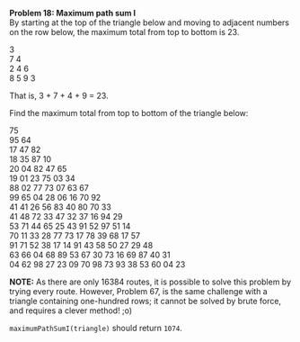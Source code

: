 **Problem 18: Maximum path sum I**   
By starting at the top of the triangle below and moving to adjacent numbers on the row below, the maximum total from top to bottom is 23.    

3   
7 4  
2 4 6  
8 5 9 3  

That is, 3 + 7 + 4 + 9 = 23.  

Find the maximum total from top to bottom of the triangle below:  

75  
95 64  
17 47 82  
18 35 87 10  
20 04 82 47 65  
19 01 23 75 03 34  
88 02 77 73 07 63 67  
99 65 04 28 06 16 70 92  
41 41 26 56 83 40 80 70 33  
41 48 72 33 47 32 37 16 94 29  
53 71 44 65 25 43 91 52 97 51 14  
70 11 33 28 77 73 17 78 39 68 17 57  
91 71 52 38 17 14 91 43 58 50 27 29 48  
63 66 04 68 89 53 67 30 73 16 69 87 40 31  
04 62 98 27 23 09 70 98 73 93 38 53 60 04 23  

**NOTE:** As there are only 16384 routes, it is possible to solve this problem by trying every route. However, Problem 67, is the same   challenge with a triangle containing one-hundred rows; it cannot be solved by brute force, and requires a clever method! ;o)  

`maximumPathSumI(triangle)` should return `1074`.